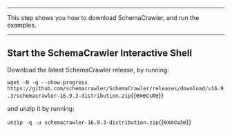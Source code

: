 -----

This step shows you how to download SchemaCrawler, and run the examples.

-----

## Start the SchemaCrawler Interactive Shell

Download the latest SchemaCrawler release, by running:

`wget -N -q --show-progress  https://github.com/schemacrawler/SchemaCrawler/releases/download/v16.9.3/schemacrawler-16.9.3-distribution.zip`{{execute}}

and unzip it by running:

`unzip -q -u schemacrawler-16.9.3-distribution.zip`{{execute}}
